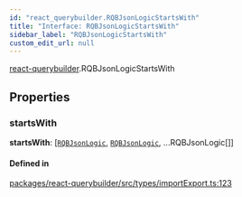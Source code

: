 ```yaml
---
id: "react_querybuilder.RQBJsonLogicStartsWith"
title: "Interface: RQBJsonLogicStartsWith"
sidebar_label: "RQBJsonLogicStartsWith"
custom_edit_url: null
---
```


[react-querybuilder](../modules/react_querybuilder.md).RQBJsonLogicStartsWith

## Properties

### startsWith

 **startsWith**: [[`RQBJsonLogic`](../modules/react_querybuilder.md#rqbjsonlogic), [`RQBJsonLogic`](../modules/react_querybuilder.md#rqbjsonlogic), ...RQBJsonLogic[]]

#### Defined in

[packages/react-querybuilder/src/types/importExport.ts:123](https://github.com/react-querybuilder/react-querybuilder/blob/55590db8/packages/react-querybuilder/src/types/importExport.ts#L123)
